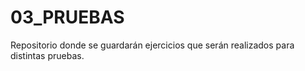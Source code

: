 # 03_PRUEBAS
Repositorio donde se guardarán ejercicios que serán realizados para distintas pruebas.
